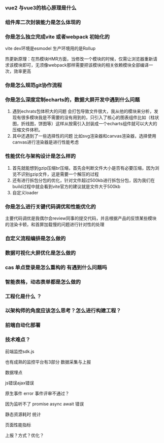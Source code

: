 ### vue2 与vue3的核心原理是什么

### 组件库二次封装能力是怎么体现的

### 你是怎么独立完成vite 或者webpack 初始化的 

vite dev环境是esmodel  生产环境用的是Rollup

热更新原理：在热模块HMR方面，当修改一个模块的时候，仅需让浏览器重新请求该模块即可，无须像webpack那样需要把该模块的相关依赖模块全部编译一次，效率更高

### 你是怎么规范git协作流程

### 你是怎么深度定制echarts的，数据大屏开发中遇到什么问题

1. 遇到echrats包体积大的问题 会打包导致文件很大，我从他的模块来分析，发现有很多模块我是不需要的没有用到的，只引入了核心的图表组件比如（柱状图，折线图，饼图等）这样从按需引入封装成一个echarts组件就可以大大的压缩文件体积。
2. 其中还遇到了一些选择性的问题 比如svg渲染器和canvas渲染器，选择使用canvas进行渲染器是进行性能考虑



### 性能优化与架构设计是怎么样的

1. 首先就能想到gzip压缩br压缩，首先会判断文件大小是否有必要压缩，因为浏览不识别gzip文件，这是需要一个解压的过程
2. 还有进行拆包分包的优化，针对文件超过500kb进行拆包分包，因为我们在build过程中就会看到vite官方的建议就是文件大于500kb 
3. 自定义loader 

### 你是怎么进行关键代码调优和性能优化的

主要代码调优是我偶尔会review同事的提交代码，并且根据产品的反馈某些模块的渲染卡顿，和首屏加载慢的问题进行针对性的处理



### 自定义流程编排是怎么做的

### 数据可视化大屏优化是怎么做的

### cas 单点登录是怎么重构的 有遇到什么问题吗 

### 智能表格，动态表单都是怎么做的

### 工程化是什么 ？ 

### 以架构师的角度应该怎么思考？怎么进行构建工程？

### 前端自动化部署



### 技术难点？

前端监控sdk.js  

也有成熟的监控平台有3部分 数据采集与上报

数据埋点



js错误ajax错误



原生事件 error 事件评审不通过？

因为监听不了 promise async await 错误 





静态资源耗时 统计



页面性能指标



上报？方式？优化？